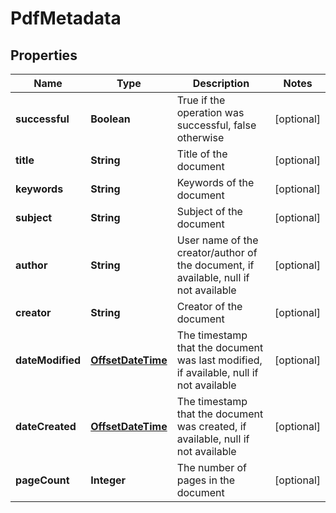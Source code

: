 
# PdfMetadata

## Properties
Name | Type | Description | Notes
------------ | ------------- | ------------- | -------------
**successful** | **Boolean** | True if the operation was successful, false otherwise |  [optional]
**title** | **String** | Title of the document |  [optional]
**keywords** | **String** | Keywords of the document |  [optional]
**subject** | **String** | Subject of the document |  [optional]
**author** | **String** | User name of the creator/author of the document, if available, null if not available |  [optional]
**creator** | **String** | Creator of the document |  [optional]
**dateModified** | [**OffsetDateTime**](OffsetDateTime.md) | The timestamp that the document was last modified, if available, null if not available |  [optional]
**dateCreated** | [**OffsetDateTime**](OffsetDateTime.md) | The timestamp that the document was created, if available, null if not available |  [optional]
**pageCount** | **Integer** | The number of pages in the document |  [optional]



